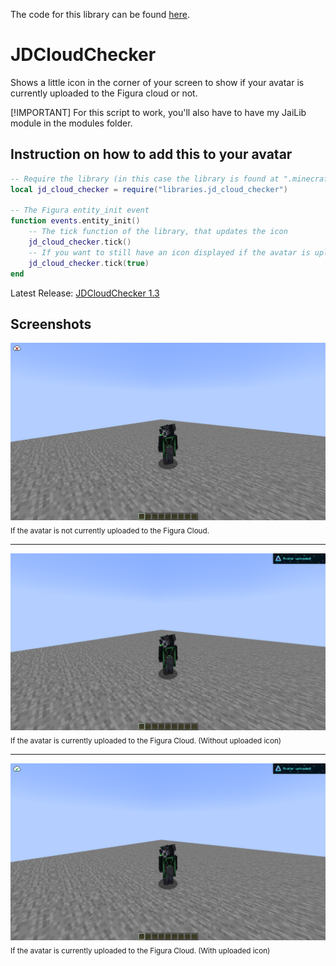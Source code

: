 The code for this library can be found [here](https://github.com/JaegerwaldDev/FiguraLibs/blob/main/jd_cloud_checker.lua).

# JDCloudChecker

Shows a little icon in the corner of your screen to show if your avatar is currently uploaded to the Figura cloud or not.

[!IMPORTANT]
For this script to work, you'll also have to have my JaiLib module in the modules folder.

## Instruction on how to add this to your avatar

```lua
-- Require the library (in this case the library is found at ".minecraft/Figura/avatars/MyAvatar/libraries/")
local jd_cloud_checker = require("libraries.jd_cloud_checker")

-- The Figura entity_init event
function events.entity_init()
    -- The tick function of the library, that updates the icon
    jd_cloud_checker.tick()
    -- If you want to still have an icon displayed if the avatar is uploaded, have this instead
    jd_cloud_checker.tick(true)
end
```

Latest Release: [JDCloudChecker 1.3](https://github.com/JaegerwaldDev/FiguraLibs/releases/tag/JDCloudChecker-1.3)


## Screenshots

<img src="https://raw.githubusercontent.com/JaegerwaldDev/FiguraLibs/main/screenshots/JDCloudChecker_NotUploaded.png">
<sub>If the avatar is not currently uploaded to the Figura Cloud.</sub>

---

<img src="https://raw.githubusercontent.com/JaegerwaldDev/FiguraLibs/main/screenshots/JDCloudChecker_HideUploaded.png">
<sub>If the avatar is currently uploaded to the Figura Cloud. (Without uploaded icon)</sub>

---

<img src="https://raw.githubusercontent.com/JaegerwaldDev/FiguraLibs/main/screenshots/JDCloudChecker_ShowUploaded.png">
<sub>If the avatar is currently uploaded to the Figura Cloud. (With uploaded icon)</sub>
